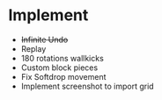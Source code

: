 # Implement
- ~~Infinite Undo~~
- Replay
- 180 rotations wallkicks
- Custom block pieces
- Fix Softdrop movement
- Implement screenshot to import grid